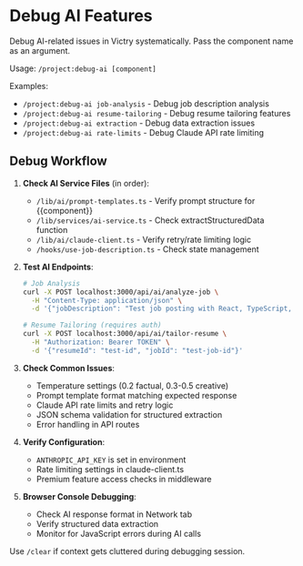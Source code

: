 # Debug AI Features

Debug AI-related issues in Victry systematically. Pass the component name as an argument.

Usage: `/project:debug-ai [component]`

Examples:
- `/project:debug-ai job-analysis` - Debug job description analysis
- `/project:debug-ai resume-tailoring` - Debug resume tailoring features
- `/project:debug-ai extraction` - Debug data extraction issues
- `/project:debug-ai rate-limits` - Debug Claude API rate limiting

## Debug Workflow

1. **Check AI Service Files** (in order):
   - `/lib/ai/prompt-templates.ts` - Verify prompt structure for {{component}}
   - `/lib/services/ai-service.ts` - Check extractStructuredData function
   - `/lib/ai/claude-client.ts` - Verify retry/rate limiting logic
   - `/hooks/use-job-description.ts` - Check state management

2. **Test AI Endpoints**:
   ```bash
   # Job Analysis
   curl -X POST localhost:3000/api/ai/analyze-job \
     -H "Content-Type: application/json" \
     -d '{"jobDescription": "Test job posting with React, TypeScript, Node.js"}'
   
   # Resume Tailoring (requires auth)
   curl -X POST localhost:3000/api/ai/tailor-resume \
     -H "Authorization: Bearer TOKEN" \
     -d '{"resumeId": "test-id", "jobId": "test-job-id"}'
   ```

3. **Check Common Issues**:
   - Temperature settings (0.2 factual, 0.3-0.5 creative)
   - Prompt template format matching expected response
   - Claude API rate limits and retry logic
   - JSON schema validation for structured extraction
   - Error handling in API routes

4. **Verify Configuration**:
   - `ANTHROPIC_API_KEY` is set in environment
   - Rate limiting settings in claude-client.ts
   - Premium feature access checks in middleware

5. **Browser Console Debugging**:
   - Check AI response format in Network tab
   - Verify structured data extraction
   - Monitor for JavaScript errors during AI calls

Use `/clear` if context gets cluttered during debugging session.